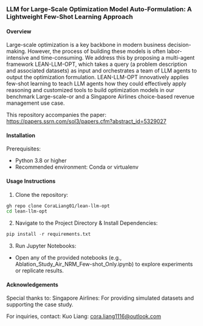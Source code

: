 ### LLM for Large-Scale Optimization Model Auto-Formulation: A Lightweight Few-Shot Learning Approach

#### Overview
Large-scale optimization is a key backbone in modern business decision-making. However, the process of building these models is often labor-intensive and time-consuming. We address this by proposing a multi-agent framework LEAN-LLM-OPT, which takes a query (a problem description and associated datasets) as input and orchestrates a team of LLM agents to output the optimization formulation. LEAN-LLM-OPT innovatively applies few-shot learning to teach LLM agents how they could effectively apply reasoning and customized tools to build optimization models in our benchmark Large-scale-or and a Singapore Airlines choice-based revenue management use case.

This repository accompanies the paper: https://papers.ssrn.com/sol3/papers.cfm?abstract_id=5329027

#### Installation
Prerequisites:
- Python 3.8 or higher
- Recommended environment: Conda or virtualenv

#### Usage Instructions
1. Clone the repository:
```bash
gh repo clone CoraLiang01/lean-llm-opt
cd lean-llm-opt
```
2. Navigate to the Project Directory & Install Dependencies:

```python
pip install -r requirements.txt
```

3. Run Jupyter Notebooks:
- Open any of the provided notebooks (e.g., Ablation_Study_Air_NRM_Few-shot_Only.ipynb) to explore experiments or replicate results.

#### Acknowledgements
Special thanks to:
Singapore Airlines: For providing simulated datasets and supporting the case study.

For inquiries, contact:
Kuo Liang: cora.liang1116@outlook.com